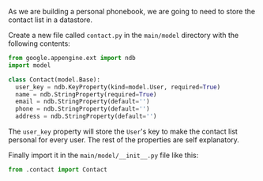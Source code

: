As we are building a personal phonebook, we are going to need to store the contact list in a datastore.

Create a new file called `contact.py` in the `main/model` directory with the following contents:

```python
from google.appengine.ext import ndb
import model

class Contact(model.Base):
  user_key = ndb.KeyProperty(kind=model.User, required=True)
  name = ndb.StringProperty(required=True)
  email = ndb.StringProperty(default='')
  phone = ndb.StringProperty(default='')
  address = ndb.StringProperty(default='')
```

The `user_key` property will store the `User`'s key to make the contact list personal for every user. The rest of the properties are self explanatory.

Finally import it in the `main/model/__init__.py` file like this:

```python
from .contact import Contact
```
